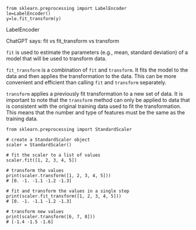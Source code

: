 ```
from sklearn.preprocessing import LabelEncoder
le=LabelEncoder()
y=le.fit_transform(y)
```


LabelEncoder


ChatGPT says: 
fit vs fit_transform vs transform

`fit` is used to estimate the parameters (e.g., mean, standard deviation) of a model that will be used to transform data.

`fit_transform` is a combination of `fit` and `transform`. It fits the model to the data and then applies the transformation to the data. This can be more convenient and efficient than calling `fit` and `transform` separately.

`transform` applies a previously fit transformation to a new set of data. It is important to note that the `transform` method can only be applied to data that is consistent with the original training data used to fit the transformation. This means that the number and type of features must be the same as the training data.


```
from sklearn.preprocessing import StandardScaler

# create a StandardScaler object
scaler = StandardScaler()

# fit the scaler to a list of values
scaler.fit([1, 2, 3, 4, 5])

# transform the values
print(scaler.transform([1, 2, 3, 4, 5]))
# [0. -1. -1.1 -1.2 -1.3]

# fit and transform the values in a single step
print(scaler.fit_transform([1, 2, 3, 4, 5]))
# [0. -1. -1.1 -1.2 -1.3]

# transform new values
print(scaler.transform([6, 7, 8]))
# [-1.4 -1.5 -1.6]

```